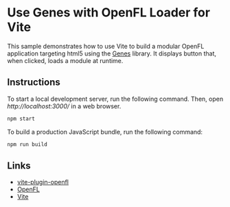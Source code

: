 # Use Genes with OpenFL Loader for Vite

This sample demonstrates how to use Vite to build a modular OpenFL application targeting html5 using the [Genes](https://lib.haxe.org/p/genes/) library. It displays button that, when clicked, loads a module at runtime.

## Instructions

To start a local development server, run the following command. Then, open _http://localhost:3000/_ in a web browser.

```sh
npm start
```

To build a production JavaScript bundle, run the following command:

```sh
npm run build
```

## Links

- [vite-plugin-openfl](https://github.com/feathersui/vite-plugin-openfl)
- [OpenFL](https://openfl.org)
- [Vite](http://vitejs.dev)
